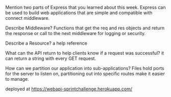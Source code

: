  Mention two parts of Express that you learned about this week.
    Express can be used to build web applications that are simple and compatible with connect middleware.

 Describe Middleware?
    Functions that get the req and res objects and return the response or call to the next middleware for logging or security.

 Describe a Resource?
    a help reference

 What can the API return to help clients know if a request was successful?
    it can return a string with every GET request.

 How can we partition our application into sub-applications?
    Files hold ports for the server to listen on, partitioning out into specific routes make it easier to manage.

 deployed at https://webapi-sprintchallenge.herokuapp.com/